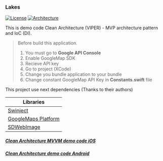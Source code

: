 ### Lakes
[![License](https://img.shields.io/github/license/DemoCodeProfile/Lakes-iOS.svg)](https://github.com/DemoCodeProfile/Lakes-iOS/blob/master/LICENSE) 
[![Architecture](https://img.shields.io/badge/architecture-VIPER-orange.svg)](https://github.com/DemoCodeProfile/Lakes-iOS/)

This is demo code Clean Architecture (VIPER) - MVP architecture pattern and IoC (DI).

> Before build this application.
> 1. You must go to **Google API Console**
> 2. Enable GoogleMap SDK
> 3. Recieve API key
> 4. Go to project (XCode)
> 5. Change you bundle application to your bundle
> 6. Change constant GoogleMap API Key in **Constants.swift** file

This project use next dependencies (Thanks to their authors)

| Libraries |
|--|
| [ Swinject ](https://github.com/Swinject/Swinject) |
| [ GoogleMaps Platform](https://cloud.google.com/maps-platform/) |
| [ SDWebImage ](https://github.com/rs/SDWebImage) |

##### [ Clean Architecture MVVM demo code iOS ](https://github.com/DemoCodeProfile/Lakes-iOS-MVVM)
##### [ Clean Architecture demo code Android ](https://github.com/DemoCodeProfile/Lakes-Android)
